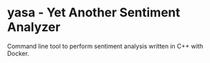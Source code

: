 # yasa - Yet Another Sentiment Analyzer

Command line tool to perform sentiment analysis written in C++ with Docker.
